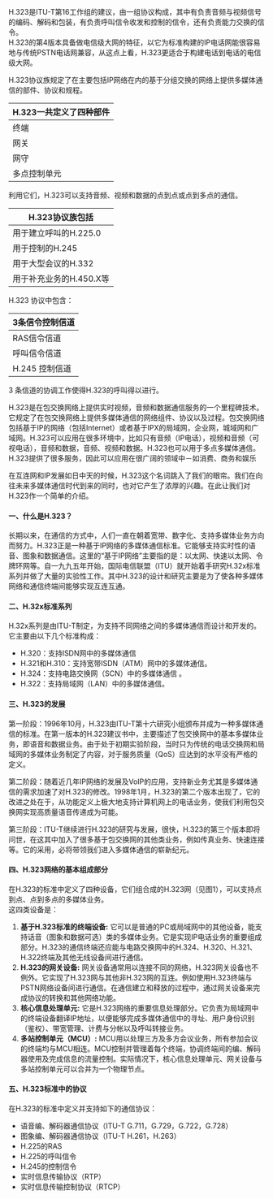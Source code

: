 H.323是ITU-T第16工作组的建议，由一组协议构成，其中有负责音频与视频信号的编码、解码和包装，有负责呼叫信令收发和控制的信令，还有负责能力交换的信令。  
H.323的第4版本具备做电信级大网的特征，以它为标准构建的IP电话网能很容易地与传统PSTN电话网兼容，从这点上看，H.323更适合于构建电话到电话的电信级大网。  

H.323协议族规定了在主要包括IP网络在内的基于分组交换的网络上提供多媒体通信的部件、协议和规程。

| H.323一共定义了四种部件 |
| --------------------- |
| 终端                  |
| 网关                  |
| 网守                  |
| 多点控制单元           |


利用它们，H.323可以支持音频、视频和数据的点到点或点到多点的通信。  

|    H.323协议族包括     |
| --------------------- |
| 用于建立呼叫的H.225.0   |
| 用于控制的H.245        |
| 用于大型会议的H.332     |
| 用于补充业务的H.450.X等 |


H.323 协议中包含：

| 3条信令控制信道 |
| ------------- |
| RAS信令信道    |
| 呼叫信令信道    |
| H.245 控制信道 |


3 条信道的协调工作使得H.323的呼叫得以进行。


H.323是在包交换网络上提供实时视频，音频和数据通信服务的一个里程碑技术。它规定了在包交换网络上提供多媒体通信的网络组件、协议以及过程。包交换网络包括基于IP的网络（包括Internet）或者基于IPX的局域网，企业网，城域网和广域网。H.323可以应用在很多环境中，比如只有音频（IP电话），视频和音频（可视电话），音频和数据，音频、视频和数据。H.323也可以用于多点多媒体通信。H.323提供了很多服务，因此可以应用在很广阔的领域中－如消费、商务和娱乐  

在互连网和IP发展如日中天的时候，H.323这个名词跳入了我们的眼帘。我们在向往未来多媒体通信时代到来的同时，也对它产生了浓厚的兴趣。在此让我们对H.323作一个简单的介绍。  


#### 一、什么是H.323？  
长期以来，在通信的方式中，人们一直在朝着宽带、数字化、支持多媒体业务方向而努力。H.323正是一种基于IP网络的多媒体通信标准。它能够支持实时性的语音、图象和数据通信。这里的“基于IP网络”主要指的是：以太网、快速以太网、令牌环网等。自一九九五年开始，国际电信联盟（ITU）就开始着手研究H.32x标准系列并做了大量的实验性工作。其中H.323的设计和研究主要是为了使各种多媒体网络和通信终端间能够实现互连互通。  

#### 二、H.32x标准系列  
H.32x系列是由ITU-T制定，为支持不同网络之间的多媒体通信而设计和开发的。它主要由以下几个标准构成：  

* H.320：支持ISDN网中的多媒体通信
* H.321和H.310：支持宽带ISDN（ATM）网中的多媒体通信。
* H.324：支持电路交换网（SCN）中的多媒体通信 。
* H.322：支持局域网（LAN）中的多媒体通信。

#### 三、H.323的发展  
第一阶段：1996年10月，H.323由ITU-T第十六研究小组颁布并成为一种多媒体通信的标准。在第一版本的H.323建议书中，主要描述了包交换网中的基本多媒体业务，即语音和数据业务。由于处于初期实验阶段，当时只为传统的电话交换网和局域网的多媒体业务制定了内容，对于服务质量（QoS）应达到的水平没有严格的定义。  
  
第二阶段：随着近几年IP网络的发展及VoIP的应用，支持新业务尤其是多媒体通信的需求加速了对H.323的修改。1998年1月，H.323的第二个版本出现了，它的改进之处在于，从功能定义上极大地支持计算机网上的电话业务，使我们利用包交换网实现高质量语音传递成为可能。  
  
第三阶段：ITU-T继续进行H.323的研究与发展，很快，H.323的第三个版本即将问世，在这其中加入了很多基于包交换网的其他类业务，例如传真业务、快速连接等。它的采用，必将带领我们进入多媒体通信的崭新纪元。  

#### 四、H.323网络的基本组成部分  
在H.323的标准中定义了四种设备，它们组合成的H.323网（见图1），可以支持点到点、点到多点的多媒体业务。  
这四类设备是：  

1.  **基于H.323标准的终端设备:** 它可以是普通的PC或局域网中的其他设备，能支持话音（图象和数据可选）类的多媒体业务。它是实现IP电话业务的重要组成部分。H.323的通信终端还应能与电路交换网中的H.324、H.320、H.321、H.322终端及其他无线设备间进行通信。
2.  **H.323的网关设备:** 网关设备通常用以连接不同的网络，H.323网关设备也不例外。它实现了H.323网与其他非H.323网的互连。例如使用H.323终端与PSTN网络设备间进行通信。在通信建立和释放的过程中，通过网关设备来完成协议的转换和其他网络功能。
3.  **核心信息处理单元:** 它是H.323网络的重要信息处理部分。它负责为局域网中的终端设备翻译IP地址，以便能够完成多媒体通信中的寻址、用户身份识别（鉴权）、带宽管理、计费与分帐以及呼叫转接业务。
4.  **多站控制单元（MCU）:** MCU用以处理三方及多方会议业务，所有参加会议的终端均与MCU相连。MCU控制并管理着每个终端，协调终端间的编、解码器使用及完成信息的流量控制。实际情况下，核心信息处理单元、网关设备与多站控制单元可以合并为一个物理节点。

#### 五、H.323标准中的协议  
在H.323的标准中定义并支持如下的通信协议：  

* 语音编、解码器通信协议（ITU-T G.711，G.729，G.722，G.728） 
* 图象编、解码器通信协议（ITU-T H.261，H.263）
* H.225的RAS
* H.225的呼叫信令
* H.245的控制信令
* 实时信息传输协议（RTP）
* 实时信息传输控制协议（RTCP）